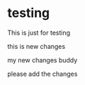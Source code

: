 # testing
This is just for testing 

this is new changes

my new changes buddy


please add the changes
